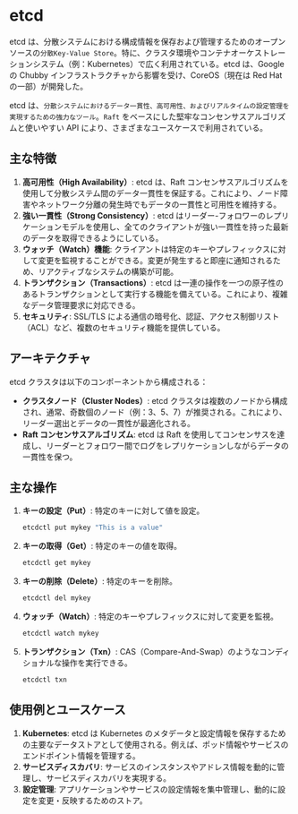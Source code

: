 # etcd

etcd は、分散システムにおける構成情報を保存および管理するためのオープンソースの`分散Key-Value Store`。特に、クラスタ環境やコンテナオーケストレーションシステム（例：Kubernetes）で広く利用されている。etcd は、Google の Chubby インフラストラクチャから影響を受け、CoreOS（現在は Red Hat の一部）が開発した。

etcd は、`分散システムにおけるデータ一貫性、高可用性、およびリアルタイムの設定管理を実現するための強力なツール`。`Raft` をベースにした堅牢なコンセンサスアルゴリズムと使いやすい API により、さまざまなユースケースで利用されている。

## 主な特徴

1. **高可用性（High Availability）**: etcd は、Raft コンセンサスアルゴリズムを使用して分散システム間のデータ一貫性を保証する。これにより、ノード障害やネットワーク分離の発生時でもデータの一貫性と可用性を維持する。
2. **強い一貫性（Strong Consistency）**: etcd はリーダー-フォロワーのレプリケーションモデルを使用し、全てのクライアントが強い一貫性を持った最新のデータを取得できるようにしている。
3. **ウォッチ（Watch）機能**: クライアントは特定のキーやプレフィックスに対して変更を監視することができる。変更が発生すると即座に通知されるため、リアクティブなシステムの構築が可能。
4. **トランザクション（Transactions）**: etcd は一連の操作を一つの原子性のあるトランザクションとして実行する機能を備えている。これにより、複雑なデータ管理要求に対応できる。
5. **セキュリティ**: SSL/TLS による通信の暗号化、認証、アクセス制御リスト（ACL）など、複数のセキュリティ機能を提供している。

## アーキテクチャ

etcd クラスタは以下のコンポーネントから構成される：

- **クラスタノード（Cluster Nodes）**: etcd クラスタは複数のノードから構成され、通常、奇数個のノード（例：3、5、7）が推奨される。これにより、リーダー選出とデータの一貫性が最適化される。
- **Raft コンセンサスアルゴリズム**: etcd は Raft を使用してコンセンサスを達成し、リーダーとフォロワー間でログをレプリケーションしながらデータの一貫性を保つ。

## 主な操作

1. **キーの設定（Put）**: 特定のキーに対して値を設定。

   ```sh
   etcdctl put mykey "This is a value"
   ```

2. **キーの取得（Get）**: 特定のキーの値を取得。

   ```sh
   etcdctl get mykey
   ```

3. **キーの削除（Delete）**: 特定のキーを削除。

   ```sh
   etcdctl del mykey
   ```

4. **ウォッチ（Watch）**: 特定のキーやプレフィックスに対して変更を監視。

   ```sh
   etcdctl watch mykey
   ```

5. **トランザクション（Txn）**: CAS（Compare-And-Swap）のようなコンディショナルな操作を実行できる。

   ```sh
   etcdctl txn
   ```

## 使用例とユースケース

1. **Kubernetes**: etcd は Kubernetes のメタデータと設定情報を保存するための主要なデータストアとして使用される。例えば、ポッド情報やサービスのエンドポイント情報を管理する。
2. **サービスディスカバリ**: サービスのインスタンスやアドレス情報を動的に管理し、サービスディスカバリを実現する。
3. **設定管理**: アプリケーションやサービスの設定情報を集中管理し、動的に設定を変更・反映するためのストア。
